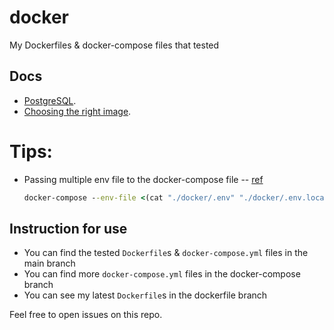 # docker

My Dockerfiles &amp; docker-compose files that tested

## Docs

- [PostgreSQL](./.github/docs/postgresql.md).
- [Choosing the right image](./.github/docs/choose-the-right-image.md).

# Tips:

- Passing multiple env file to the docker-compose file -- [ref](https://github.com/docker/compose/issues/7326#issuecomment-1252426491)
  ```cmd
  docker-compose --env-file <(cat "./docker/.env" "./docker/.env.local") up -d
  ```

## Instruction for use

- You can find the tested `Dockerfile`s & `docker-compose.yml` files in the main branch
- You can find more `docker-compose.yml` files in the docker-compose branch
- You can see my latest `Dockerfile`s in the dockerfile branch

Feel free to open issues on this repo.
